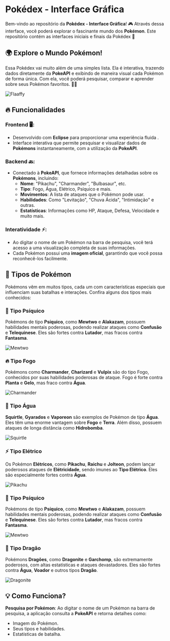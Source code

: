 # Pokédex - Interface Gráfica

Bem-vindo ao repositório da **Pokédex - Interface Gráfica**! 🎮 Através dessa interface, você poderá explorar o fascinante mundo dos **Pokémon**. Este repositório contém as interfaces iniciais e finais da Pokédex 🌟

## 🌍 Explore o Mundo Pokémon!

Essa Pokédex vai muito além de uma simples lista. Ela é interativa, trazendo dados diretamente da **PokeAPI** e exibindo de maneira visual cada Pokémon de forma única. Com ela, você poderá pesquisar, comparar e aprender sobre seus Pokémon favoritos. 🧑‍⚖️

![Flaaffy](https://raw.githubusercontent.com/PokeAPI/sprites/master/sprites/pokemon/other/official-artwork/180.png)

## 🔥 Funcionalidades

### **Frontend** 🖥️:
- Desenvolvido com **Eclipse** para proporcionar uma experiência fluida .
- Interface interativa que permite pesquisar e visualizar dados de **Pokémons** instantaneamente, com a utilização da **PokeAPI**.

### **Backend** 🔙:
- Conectado à **PokeAPI**, que fornece informações detalhadas sobre os **Pokémons**, incluindo:
  - **Nome**: "Pikachu", "Charmander", "Bulbasaur", etc.
  - **Tipo**: Fogo, Água, Elétrico, Psíquico e mais.
  - **Movimentos**: A lista de ataques que o Pokémon pode usar.
  - **Habilidades**: Como "Levitação", "Chuva Ácida", "Intimidação" e outras.
  - **Estatísticas**: Informações como HP, Ataque, Defesa, Velocidade e muito mais.

### **Interatividade** ⚡:
- Ao digitar o nome de um Pokémon na barra de pesquisa, você terá acesso a uma visualização completa de suas informações.
- Cada Pokémon possui uma **imagem oficial**, garantindo que você possa reconhecê-los facilmente.

## 🐉 Tipos de Pokémon

Pokémons vêm em muitos tipos, cada um com características especiais que influenciam suas batalhas e interações. Confira alguns dos tipos mais conhecidos:

### 🧠 **Tipo Psíquico**
Pokémons de tipo **Psíquico**, como **Mewtwo** e **Alakazam**, possuem habilidades mentais poderosas, podendo realizar ataques como **Confusão** e **Telequinese**. Eles são fortes contra **Lutador**, mas fracos contra **Fantasma**.

![Mewtwo](https://raw.githubusercontent.com/PokeAPI/sprites/master/sprites/pokemon/other/official-artwork/150.png)

### 🔥 **Tipo Fogo**
Pokémons como **Charmander**, **Charizard** e **Vulpix** são do tipo Fogo, conhecidos por suas habilidades poderosas de ataque. Fogo é forte contra **Planta** e **Gelo**, mas fraco contra **Água**.

![Charmander](https://raw.githubusercontent.com/PokeAPI/sprites/master/sprites/pokemon/other/official-artwork/4.png)

### 🌊 **Tipo Água**
**Squirtle**, **Gyarados** e **Vaporeon** são exemplos de Pokémon de tipo **Água**. Eles têm uma enorme vantagem sobre **Fogo** e **Terra**. Além disso, possuem ataques de longa distância como **Hidrobomba**.

![Squirtle](https://raw.githubusercontent.com/PokeAPI/sprites/master/sprites/pokemon/other/official-artwork/7.png)

### ⚡ **Tipo Elétrico**
Os Pokémon **Elétricos**, como **Pikachu**, **Raichu** e **Jolteon**, podem lançar poderosos ataques de **Elétricidade**, sendo imunes ao **Tipo Elétrico**. Eles são especialmente fortes contra **Água**.

![Pikachu](https://raw.githubusercontent.com/PokeAPI/sprites/master/sprites/pokemon/other/official-artwork/25.png)

### 🧠 **Tipo Psíquico**
Pokémons de tipo **Psíquico**, como **Mewtwo** e **Alakazam**, possuem habilidades mentais poderosas, podendo realizar ataques como **Confusão** e **Telequinese**. Eles são fortes contra **Lutador**, mas fracos contra **Fantasma**.

![Mewtwo](https://raw.githubusercontent.com/PokeAPI/sprites/master/sprites/pokemon/other/official-artwork/150.png)

### 🐉 **Tipo Dragão**
Pokémons **Dragões**, como **Dragonite** e **Garchomp**, são extremamente poderosos, com altas estatísticas e ataques devastadores. Eles são fortes contra **Água**, **Voador** e outros tipos **Dragão**.

![Dragonite](https://raw.githubusercontent.com/PokeAPI/sprites/master/sprites/pokemon/other/official-artwork/149.png)

## 💡 Como Funciona?

 **Pesquisa por Pokémon**: Ao digitar o nome de um Pokémon na barra de pesquisa, a aplicação consulta a **PokeAPI** e retorna detalhes como:
   - Imagem do Pokémon.
   - Seus tipos e habilidades.
   - Estatísticas de batalha.
   



